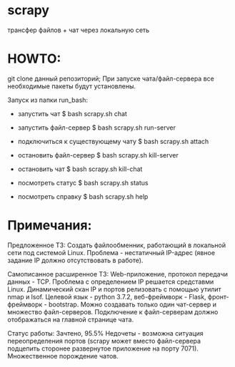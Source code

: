 # scrapy
трансфер файлов + чат через локальную сеть

# HOWTO:

git clone данный репозиторий;
При запуске чата/файл-сервера все необходимые пакеты будут установлены.

Запуск из папки run_bash:

- запустить чат
$ bash scrapy.sh chat

- запустить файл-сервер
$ bash scrapy.sh run-server

- подключиться к существующему чату
$ bash scrapy.sh attach

- остановить файл-сервер
$ bash scrapy.sh kill-server

- остановить чат
$ bash scrapy.sh kill-chat

- посмотреть статус
$ bash scrapy.sh status

- посмотреть справку
$ bash scrapy.sh help

# Примечания:

Предложенное ТЗ:
Создать файлообменник, работающий в локальной сети под системой Linux. Проблема - нестатичный IP-адрес (явное задание IP должно отсутствовать в работе).

Самописанное расширенное ТЗ:
Web-приложение, протокол передачи данных - TCP. Проблема с определением IP решается средставми Linux. Динамический скан IP и портов релизовать с помощью утилит nmap и lsof. Целевой язык - python 3.7.2, веб-фреймворк - Flask, фронт-фреймворк - bootstrap. Можно создавать только один чат-сервер и множество файл-серверов. Подключение к файл-серверам должно отображаться на главной странице чата. 

Статус работы:
Зачтено, 95.5%
Недочеты - возможна ситуация переопределения портов (scrapy может вместо файл-сервера подцепить сторонее развернутое приложение на порту 7071). Множественное порождение чатов.
